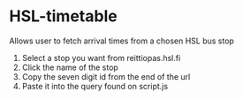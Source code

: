 # HSL-timetable
Allows user to fetch arrival times from a chosen HSL bus stop

1. Select a stop you want from reittiopas.hsl.fi
2. Click the name of the stop
3. Copy the seven digit id from the end of the url
4. Paste it into the query found on script.js

